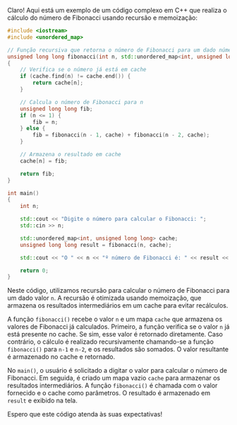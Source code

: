 Claro! Aqui está um exemplo de um código complexo em C++ que realiza o cálculo do número de Fibonacci usando recursão e memoização:

```cpp
#include <iostream>
#include <unordered_map>

// Função recursiva que retorna o número de Fibonacci para um dado número n
unsigned long long fibonacci(int n, std::unordered_map<int, unsigned long long>& cache)
{
    // Verifica se o número já está em cache
    if (cache.find(n) != cache.end()) {
        return cache[n];
    }

    // Calcula o número de Fibonacci para n
    unsigned long long fib;
    if (n <= 1) {
        fib = n;
    } else {
        fib = fibonacci(n - 1, cache) + fibonacci(n - 2, cache);
    }

    // Armazena o resultado em cache
    cache[n] = fib;

    return fib;
}

int main()
{
    int n;

    std::cout << "Digite o número para calcular o Fibonacci: ";
    std::cin >> n;

    std::unordered_map<int, unsigned long long> cache;
    unsigned long long result = fibonacci(n, cache);

    std::cout << "O " << n << "º número de Fibonacci é: " << result << std::endl;

    return 0;
}
```

Neste código, utilizamos recursão para calcular o número de Fibonacci para um dado valor `n`. A recursão é otimizada usando memoização, que armazena os resultados intermediários em um cache para evitar recálculos.

A função `fibonacci()` recebe o valor `n` e um mapa `cache` que armazena os valores de Fibonacci já calculados. Primeiro, a função verifica se o valor `n` já está presente no cache. Se sim, esse valor é retornado diretamente. Caso contrário, o cálculo é realizado recursivamente chamando-se a função `fibonacci()` para `n-1` e `n-2`, e os resultados são somados. O valor resultante é armazenado no cache e retornado.

No `main()`, o usuário é solicitado a digitar o valor para calcular o número de Fibonacci. Em seguida, é criado um mapa vazio `cache` para armazenar os resultados intermediários. A função `fibonacci()` é chamada com o valor fornecido e o cache como parâmetros. O resultado é armazenado em `result` e exibido na tela.

Espero que este código atenda às suas expectativas!